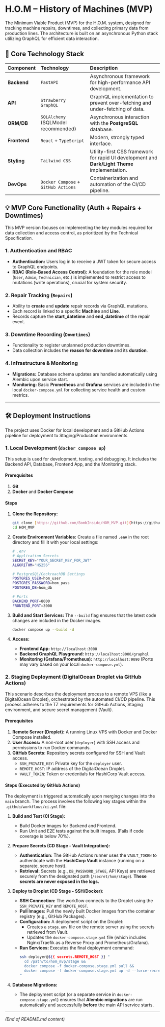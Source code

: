 # H.O.M – History of Machines (MVP)

The Minimum Viable Product (MVP) for the H.O.M. system, designed for tracking machine repairs, downtimes, and collecting primary data from production lines. The architecture is built on an asynchronous Python stack utilizing GraphQL for efficient data interaction.

## 🚀 Core Technology Stack

| Component | Technology | Description |
| :--- | :--- | :--- |
| **Backend** | `FastAPI` | Asynchronous framework for high-performance API development. |
| **API** | `Strawberry GraphQL` | GraphQL implementation to prevent over-fetching and under-fetching of data. |
| **ORM/DB** | `SQLAlchemy` (SQLModel recommended) | Asynchronous interaction with the **PostgreSQL** database. |
| **Frontend** | `React` + `TypeScript` | Modern, strongly typed interface. |
| **Styling** | `Tailwind CSS` | Utility-first CSS framework for rapid UI development and **Dark/Light Theme** implementation. |
| **DevOps** | `Docker Compose` + `GitHub Actions` | Containerization and automation of the CI/CD pipeline. |

## 💡 MVP Core Functionality (Auth + Repairs + Downtimes)

This MVP version focuses on implementing the key modules required for data collection and access control, as prioritized by the Technical Specification.

### 1. Authentication and RBAC
* **Authentication:** Users log in to receive a JWT token for secure access to GraphQL endpoints.
* **RBAC (Role-Based Access Control):** A foundation for the role model (`User`, `Admin`, `Technician`, etc.) is implemented to restrict access to mutations (write operations), crucial for system security.

### 2. Repair Tracking (`Repairs`)
* Ability to **create** and **update** repair records via GraphQL mutations.
* Each record is linked to a specific **Machine** and **Line**.
* Records capture the **start_datetime** and **end_datetime** of the repair event.

### 3. Downtime Recording (`Downtimes`)
* Functionality to register unplanned production downtimes.
* Data collection includes the **reason for downtime** and its **duration**.

### 4. Infrastructure & Monitoring
* **Migrations:** Database schema updates are handled automatically using Alembic upon service start.
* **Monitoring:** Basic **Prometheus** and **Grafana** services are included in the local `docker-compose.yml` for collecting service health and custom metrics.

---

## 🛠️ Deployment Instructions

The project uses Docker for local development and a GitHub Actions pipeline for deployment to Staging/Production environments.

### 1. Local Development (`docker compose up`)

This setup is used for development, testing, and debugging. It includes the Backend API, Database, Frontend App, and the Monitoring stack.

#### Prerequisites
1.  **Git**
2.  **Docker** and **Docker Compose**

#### Steps
1.  **Clone the Repository:**
    ```bash
    git clone [https://github.com/BombInside/HOM_MVP.git](https://github.com/BombInside/HOM_MVP.git)
    cd HOM_MVP
    ```

2.  **Create Environment Variables:**
    Create a file named **`.env`** in the root directory and fill it with your local settings:

    ```bash
    # .env
    # Application Secrets
    SECRET_KEY="YOUR_SECRET_KEY_FOR_JWT"
    ALGORITHM="HS256"

    # PostgreSQL/CockroachDB Settings
    POSTGRES_USER=hom_user
    POSTGRES_PASSWORD=hom_pass
    POSTGRES_DB=hom_db

    # Ports
    BACKEND_PORT=8000
    FRONTEND_PORT=3000
    ```

3.  **Build and Start Services:**
    The `--build` flag ensures that the latest code changes are included in the Docker images.

    ```bash
    docker compose up --build -d
    ```

4.  **Access:**
    * **Frontend App:** `http://localhost:3000`
    * **Backend GraphQL Playground:** `http://localhost:8000/graphql`
    * **Monitoring (Grafana/Prometheus):** `http://localhost:9090` (Ports may vary based on your local `docker-compose.yml`).

### 2. Staging Deployment (DigitalOcean Droplet via GitHub Actions)

This scenario describes the deployment process to a remote VPS (like a DigitalOcean Droplet), orchestrated by the automated CI/CD pipeline. This process adheres to the TZ requirements for GitHub Actions, Staging environment, and secure secret management (Vault).

#### Prerequisites
1.  **Remote Server (Droplet):** A running Linux VPS with Docker and Docker Compose installed.
2.  **User Access:** A non-root user (`deployer`) with SSH access and permissions to run Docker commands.
3.  **GitHub Secrets:** Repository secrets configured for SSH and Vault access.
    * `SSH_PRIVATE_KEY`: Private key for the `deployer` user.
    * `REMOTE_HOST`: IP address of the DigitalOcean Droplet.
    * `VAULT_TOKEN`: Token or credentials for HashiCorp Vault access.

#### Steps (Executed by GitHub Actions)

The deployment is triggered automatically upon merging changes into the `main` branch. The process involves the following key stages within the `.github/workflows/ci.yml` file:

1.  **Build and Test (CI Stage):**
    * Build Docker images for Backend and Frontend.
    * Run Unit and E2E tests against the built images. (Fails if code coverage is below 70%).

2.  **Prepare Secrets (CD Stage - Vault Integration):**
    * **Authentication:** The GitHub Actions runner uses the `VAULT_TOKEN` to authenticate with the **HashiCorp Vault** instance (running on a separate, secure host).
    * **Retrieval:** Secrets (e.g., `DB_PASSWORD_STAGE`, API Keys) are retrieved securely from the designated path (`/secret/hom/stage`). **These secrets are never exposed in the logs.**

3.  **Deploy to Droplet (CD Stage - SSH/Docker):**
    * **SSH Connection:** The workflow connects to the Droplet using the `SSH_PRIVATE_KEY` and `REMOTE_HOST`.
    * **Pull Images:** Pull the newly built Docker images from the container registry (e.g., GitHub Packages).
    * **Configuration:** A deployment script on the Droplet:
        * Creates a `stage.env` file on the remote server using the secrets retrieved from Vault.
        * Updates the `docker-compose.stage.yml` file (which includes Nginx/Traefik as a Reverse Proxy and Prometheus/Grafana).
    * **Run Services:** Executes the final deployment command:
        ```bash
        ssh deployer@${{ secrets.REMOTE_HOST }} "
          cd /path/to/hom_mvp/stage && 
          docker compose -f docker-compose.stage.yml pull && 
          docker compose -f docker-compose.stage.yml up -d --force-recreate
        "
        ```

4.  **Database Migrations:**
    * The deployment script (or a separate service in `docker-compose.stage.yml`) ensures that **Alembic migrations** are run automatically and successfully **before** the main API service starts.

---
*(End of README.md content)*